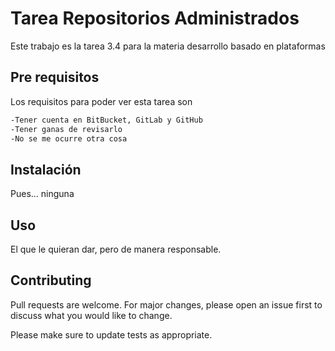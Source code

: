 # Tarea Repositorios Administrados

Este trabajo es la tarea 3.4 para la materia desarrollo basado en plataformas

## Pre requisitos

Los requisitos para poder ver esta tarea son

```bash
-Tener cuenta en BitBucket, GitLab y GitHub
-Tener ganas de revisarlo
-No se me ocurre otra cosa
```
## Instalación
Pues... ninguna

## Uso
El que le quieran dar, pero de manera responsable.

## Contributing
Pull requests are welcome. For major changes, please open an issue first to discuss what you would like to change.

Please make sure to update tests as appropriate.
